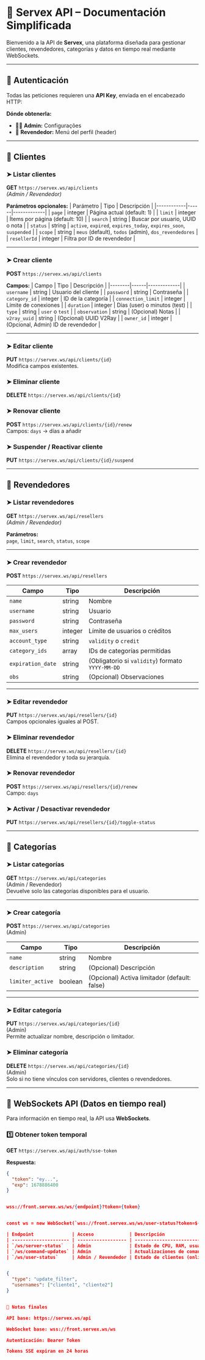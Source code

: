 # 🚀 Servex API – Documentación Simplificada

Bienvenido a la API de **Servex**, una plataforma diseñada para gestionar clientes, revendedores, categorías y datos en tiempo real mediante WebSockets.

---

## 🔐 Autenticación

Todas las peticiones requieren una **API Key**, enviada en el encabezado HTTP:




**Dónde obtenerla:**
- 👨‍💼 **Admin:** Configurações  
- 💼 **Revendedor:** Menú del perfil (header)

---

## 👤 Clientes

### ➤ Listar clientes
**GET** `https://servex.ws/api/clients`  
*(Admin / Revendedor)*  

**Parámetros opcionales:**
| Parámetro | Tipo | Descripción |
|------------|------|-------------|
| `page` | integer | Página actual (default: 1) |
| `limit` | integer | Ítems por página (default: 10) |
| `search` | string | Buscar por usuario, UUID o nota |
| `status` | string | `active`, `expired`, `expires_today`, `expires_soon`, `suspended` |
| `scope` | string | `meus` (default), `todos` (admin), `dos_revendedores` |
| `resellerId` | integer | Filtra por ID de revendedor |

---

### ➤ Crear cliente
**POST** `https://servex.ws/api/clients`

**Campos:**
| Campo | Tipo | Descripción |
|--------|------|-------------|
| `username` | string | Usuario del cliente |
| `password` | string | Contraseña |
| `category_id` | integer | ID de la categoría |
| `connection_limit` | integer | Límite de conexiones |
| `duration` | integer | Días (user) o minutos (test) |
| `type` | string | `user` o `test` |
| `observation` | string | (Opcional) Notas |
| `v2ray_uuid` | string | (Opcional) UUID V2Ray |
| `owner_id` | integer | (Opcional, Admin) ID de revendedor |

---

### ➤ Editar cliente
**PUT** `https://servex.ws/api/clients/{id}`  
Modifica campos existentes.

### ➤ Eliminar cliente
**DELETE** `https://servex.ws/api/clients/{id}`

### ➤ Renovar cliente
**POST** `https://servex.ws/api/clients/{id}/renew`  
Campos: `days` → días a añadir

### ➤ Suspender / Reactivar cliente
**PUT** `https://servex.ws/api/clients/{id}/suspend`

---

## 💼 Revendedores

### ➤ Listar revendedores
**GET** `https://servex.ws/api/resellers`  
*(Admin / Revendedor)*

**Parámetros:**  
`page`, `limit`, `search`, `status`, `scope`

---

### ➤ Crear revendedor
**POST** `https://servex.ws/api/resellers`

| Campo | Tipo | Descripción |
|--------|------|-------------|
| `name` | string | Nombre |
| `username` | string | Usuario |
| `password` | string | Contraseña |
| `max_users` | integer | Límite de usuarios o créditos |
| `account_type` | string | `validity` o `credit` |
| `category_ids` | array | IDs de categorías permitidas |
| `expiration_date` | string | (Obligatorio si `validity`) formato `YYYY-MM-DD` |
| `obs` | string | (Opcional) Observaciones |

---

### ➤ Editar revendedor
**PUT** `https://servex.ws/api/resellers/{id}`  
Campos opcionales iguales al POST.

### ➤ Eliminar revendedor
**DELETE** `https://servex.ws/api/resellers/{id}`  
Elimina el revendedor y toda su jerarquía.

### ➤ Renovar revendedor
**POST** `https://servex.ws/api/resellers/{id}/renew`  
Campo: `days`

### ➤ Activar / Desactivar revendedor
**PUT** `https://servex.ws/api/resellers/{id}/toggle-status`

---

## 📂 Categorías

### ➤ Listar categorías
**GET** `https://servex.ws/api/categories`  
(Admin / Revendedor)  
Devuelve solo las categorías disponibles para el usuario.

---

### ➤ Crear categoría
**POST** `https://servex.ws/api/categories`  
(Admin)

| Campo | Tipo | Descripción |
|--------|------|-------------|
| `name` | string | Nombre |
| `description` | string | (Opcional) Descripción |
| `limiter_active` | boolean | (Opcional) Activa limitador (default: false) |

---

### ➤ Editar categoría
**PUT** `https://servex.ws/api/categories/{id}`  
(Admin)  
Permite actualizar nombre, descripción o limitador.

### ➤ Eliminar categoría
**DELETE** `https://servex.ws/api/categories/{id}`  
(Admin)  
Solo si no tiene vínculos con servidores, clientes o revendedores.

---

## 🔄 WebSockets API (Datos en tiempo real)

Para información en tiempo real, la API usa **WebSockets**.

### 1️⃣ Obtener token temporal
**GET** `https://servex.ws/api/auth/sse-token`

**Respuesta:**
```json
{
  "token": "ey...",
  "exp": 1678886400
}


wss://front.servex.ws/ws/{endpoint}?token={token}


const ws = new WebSocket(`wss://front.servex.ws/ws/user-status?token=${token}`);

| Endpoint              | Acceso             | Descripción                                             |
| --------------------- | ------------------ | ------------------------------------------------------- |
| `/ws/server-status`   | Admin              | Estado de CPU, RAM, usuarios online                     |
| `/ws/command-updates` | Admin              | Actualizaciones de comandos (instalación, etc.)         |
| `/ws/user-status`     | Admin / Revendedor | Estado de clientes (online/offline, conexiones, método) |


{
  "type": "update_filter",
  "usernames": ["cliente1", "cliente2"]
}


📎 Notas finales

API base: https://servex.ws/api

WebSocket base: wss://front.servex.ws/ws

Autenticación: Bearer Token

Tokens SSE expiran en 24 horas

